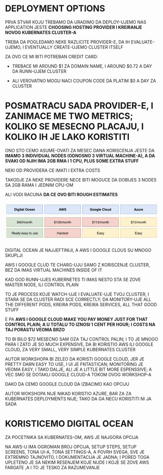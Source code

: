 # DEPLOYMENT OPTIONS


PRVA STVAR KOJU TREBAMO DA URADIMO DA DEPLOY-UJEMO NAS APPLICATION JESTE **CHOOSING HOSTING PROVIDER I KREIRANJE NOVOG KUBERNATES CLUSTER-A**

TREBA DA POGLEDAMO NEKE RAZLICITE PROVIDER-E, DA IH EVALUATE-UJEMO, I EVENTUALLY CREATE-UJEMO CLUSTER ITSELF

ZA OVO CE MI BITI POTREBAN CREDIT CARD:

- TREBACE MI AROUND $1 ZA DOMAIN NAME, I AROUND $0.72 A DAY DA RUNN-UJEM CLUSTER

- ALI VEROVATNO MOGU NACI COUPON CODE DA PLATIM $0 A DAY ZA CLUSTER

# POSMATRACU SADA PROVIDER-E, I ZANIMACE ME TWO METRICS; KOLIKO SE MESECNO PLACAJU, I KOLIKO IH JE LAKO KORISTITI

ONO STO CEMO ASUME-OVATI ZA MESEC DANA KORISCENJA JESTE DA **IMAMO 3 INDIVIDUAL NODES (ODNOSNO 3 VIRTUAL MACHINE-A), A DA SVAKI OD NJIH IMA 2GB RMA I 1 CPU, PLUS SOME EXTRA STUFF**

NEKI OD PROVIDERA CE IMATI I EXTRA COSTS

TAKODJE ZA NEKE PROVIDERE NECE BITI MOGUCE DA DOBIJES 3 NODES SA 2GB RAMA I JEDNIM CPU-OM

ALI VODI RACUNA **DA CE OVO BITI ROUGH ESTIMATES**

![providers](images/providers.jpg)

DIGITAL OCEAN JE NAJJEFTINIJI, A AWS I GOOGLE CLOUS SU MNOGO SKUPLJI

AWS I GOOGLE CLUD TE CHARG-UJU SAMO Z KORISCENJE CLUSTER, BEZ DA IMAS VIRTUAL MACHINES INSIDE OF IT

KAD GOD RUNN-UJES KUBERNETES TI IMAS NESTO STA SE ZOVE MASTER NODE, ILI CONTROL PLAIN

TO JE PROCESS KOJE WATCH-UJE I EVALUATE-UJE TVOJ CLUSTER, I STARA SE DA CLUSTER RADI SCE CORRECTLY; DA MONITORY-UJE ALL THE DIFFERENT PODS, KREIRA PODS, KREIRA SERVICES, ALL THAT GOOD STUFF

E PA **AWS I GOOGLE CLOUD MAKE YOU PAY MONEY JUST FOR THAT CONTROL PLAIN; A U TOTALU TO IZNOSI 1 CENT PER HOUR; I COSTS NA TAJ PORASTU VEOMA BRZO**

TO BI BILO $72 MESECNO SAM OZA TAJ CONTROL PALIN; I TO JE MNOGO PARA I ZATO JE SO MUCH EXPENSIVE, DA BI KORISTIO AWS ILI GOOGLE CLOUD, ZA VERY SMALL, VERY SIMPLE KUBERNATES CLUSTER

AUTOR WORKSHOPA BI ZELEO DA KORISTI GOOGLE CLOUD, JER JE PRETTY DARN EASY TO USE, I UI JE FNTASTICAN; MONITORING JE VEOMA EASY, I TAKO DALJE, ALI JE A LITTLE BIT MORE ESPENSSIVE; A VEC SMO SE DOTAKLI GOOGLE CLOUD-A TOKOM OVOG WORKSHOP-A

DAKO DA CEMO GOOGLE CLOUD DA IZBACIMO KAO OPCIJU

AUTOR WOKSHOPA NIJE NIKAD KORISTIO AZURE, BAR ZA ZA KUBERNATES DEPLOYMENTS NIJE; TAKO DA GA NECU KORISTITI NI JA SADA

# KORISTICEMO DIGITAL OCEAN

ZA POCETNIKA SA KUBERNATES-OM, AWS JE NAJGORA OPCIJA

NA AWS-U IMA OGROMAN BROJ OPCIJA, SETUP STEPS, SETUP SCREENS, TONA UI-A, TONA SETTINGS-A, A POVRH SVEGA, SVE JE EXTREMNO TAJNOVITO, I DOKUMENTACIJA JE JADNA; I PORED TOGA UPLETENO JE SA NEKIM RESENJEM KOJE NUDE I KOJE SE ZOVE AWS FARGATE ,A I TO JE TESKO ZA RAZUMEVANJE
